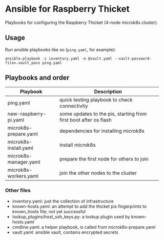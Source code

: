 # Ansible for Raspberry Thicket

Playbooks for configuring the Raspberry Thicket (4-node microk8s cluster).

## Usage

Run ansible playbooks like so (`ping.yaml`, for example):

```
ansible-playbook -i inventory.yaml -e @vault.yaml --vault-password-file=.vault_pass ping.yaml
```

## Playbooks and order

| Playbook | Description |
|----------|-------------|
| ping.yaml | quick testing playbook to check connectivity |
| new-raspberry-pi.yaml | some updates to the pis, starting from first boot after os flash |
| microk8s-prepare.yaml | dependencies for installing microk8s |
| microk8s-install.yaml | install microk8s |
| microk8s-manager.yaml | prepare the first node for others to join |
| microk8s-workers.yaml | join the other nodes to the cluster |

### Other files

- inventory.yaml: just the collection of infrastructure
- known-hosts.yaml: an attempt to add the thicket pis fingerprints to known_hosts file; not yet successful
- lookup_plugins/host_ssh_keys.py: a lookup plugin used by known-hosts.yaml
- cmdline.yaml: a helper playbook, is called from microk8s-prepare.yaml
- vault.yaml: ansible vault, contains encrypted secrets

